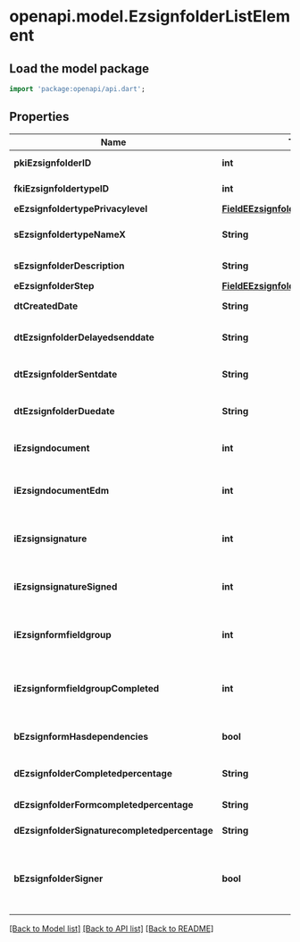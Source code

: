 # openapi.model.EzsignfolderListElement

## Load the model package
```dart
import 'package:openapi/api.dart';
```

## Properties
Name | Type | Description | Notes
------------ | ------------- | ------------- | -------------
**pkiEzsignfolderID** | **int** | The unique ID of the Ezsignfolder | 
**fkiEzsignfoldertypeID** | **int** | The unique ID of the Ezsignfoldertype. | 
**eEzsignfoldertypePrivacylevel** | [**FieldEEzsignfoldertypePrivacylevel**](FieldEEzsignfoldertypePrivacylevel.md) |  | 
**sEzsignfoldertypeNameX** | **String** | The name of the Ezsignfoldertype in the language of the requester | 
**sEzsignfolderDescription** | **String** | The description of the Ezsignfolder | 
**eEzsignfolderStep** | [**FieldEEzsignfolderStep**](FieldEEzsignfolderStep.md) |  | 
**dtCreatedDate** | **String** | The date and time at which the object was created | 
**dtEzsignfolderDelayedsenddate** | **String** | The date and time at which the Ezsignfolder will be sent in the future. | [optional] 
**dtEzsignfolderSentdate** | **String** | The date and time at which the Ezsignfolder was sent the last time. | [optional] 
**dtEzsignfolderDuedate** | **String** | The maximum date and time at which the Ezsignfolder can be signed. | [optional] 
**iEzsigndocument** | **int** | The total number of Ezsigndocument in the folder | 
**iEzsigndocumentEdm** | **int** | The total number of Ezsigndocument in the folder that were saved in the edm system | 
**iEzsignsignature** | **int** | The total number of signature blocks in all Ezsigndocuments in the folder | 
**iEzsignsignatureSigned** | **int** | The total number of already signed signature blocks in all Ezsigndocuments in the folder | 
**iEzsignformfieldgroup** | **int** | The total number of Ezsignformfieldgroup in all Ezsigndocuments in the folder | 
**iEzsignformfieldgroupCompleted** | **int** | The total number of completed Ezsignformfieldgroup in all Ezsigndocuments in the folder | 
**bEzsignformHasdependencies** | **bool** | Whether the Ezsignform/Ezsignsignatures has dependencies or not | [optional] 
**dEzsignfolderCompletedpercentage** | **String** | Percentage of Ezsignform/Ezsignsignatures has completed | 
**dEzsignfolderFormcompletedpercentage** | **String** | Percentage of Ezsignform has completed | 
**dEzsignfolderSignaturecompletedpercentage** | **String** | Percentage of Ezsignsignatures has signed | 
**bEzsignfolderSigner** | **bool** | Whether the Ezsignfolder has an Ezsignsignatures that need to be signed or an Ezsignformfieldgroups that need to be filled by the current user | [optional] 

[[Back to Model list]](../README.md#documentation-for-models) [[Back to API list]](../README.md#documentation-for-api-endpoints) [[Back to README]](../README.md)


